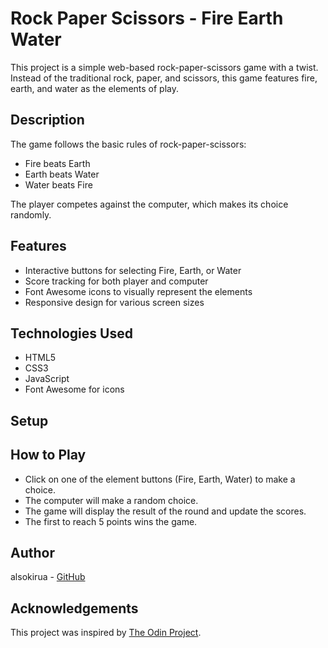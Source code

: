 # Rock Paper Scissors - Fire Earth Water

This project is a simple web-based rock-paper-scissors game with a twist. Instead of the traditional rock, paper, and scissors, this game features fire, earth, and water as the elements of play. 

## Description

The game follows the basic rules of rock-paper-scissors:
- Fire beats Earth
- Earth beats Water
- Water beats Fire

The player competes against the computer, which makes its choice randomly.

## Features

- Interactive buttons for selecting Fire, Earth, or Water
- Score tracking for both player and computer
- Font Awesome icons to visually represent the elements
- Responsive design for various screen sizes

## Technologies Used

- HTML5
- CSS3
- JavaScript
- Font Awesome for icons

## Setup



## How to Play

- Click on one of the element buttons (Fire, Earth, Water) to make a choice.
- The computer will make a random choice.
- The game will display the result of the round and update the scores.
- The first to reach 5 points wins the game.

## Author

alsokirua - [GitHub](https://github.com/alsokirua)

## Acknowledgements

This project was inspired by [The Odin Project](https://www.theodinproject.com/).
